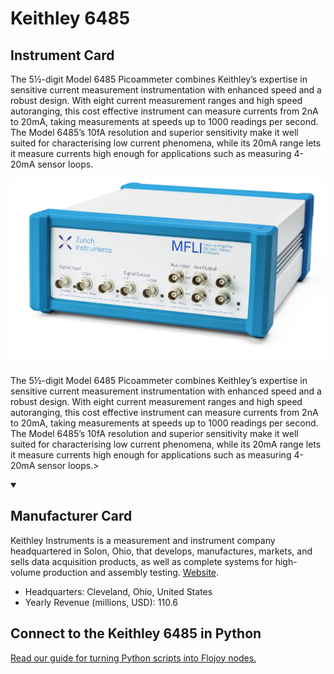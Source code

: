 
# Keithley 6485

## Instrument Card

<div className="flex">

<div>

The 5½-digit Model 6485 Picoammeter combines Keithley’s expertise in sensitive current measurement instrumentation with enhanced speed and a robust design. With eight current measurement ranges and high speed autoranging, this cost effective instrument can measure currents from 2nA to 20mA, taking measurements at speeds up to 1000 readings per second. The Model 6485’s 10fA resolution and superior sensitivity make it well suited for characterising low current phenomena, while its 20mA range lets it measure currents high enough for applications such as measuring 4-20mA sensor loops.

</div>

![](./Keithley-6485.jpg)

</div>

The 5½-digit Model 6485 Picoammeter combines Keithley’s expertise in sensitive current measurement instrumentation with enhanced speed and a robust design. With eight current measurement ranges and high speed autoranging, this cost effective instrument can measure currents from 2nA to 20mA, taking measurements at speeds up to 1000 readings per second. The Model 6485’s 10fA resolution and superior sensitivity make it well suited for characterising low current phenomena, while its 20mA range lets it measure currents high enough for applications such as measuring 4-20mA sensor loops.>

<details open>
<summary><h2>Manufacturer Card</h2></summary>

Keithley Instruments is a measurement and instrument company headquartered in Solon, Ohio, that develops, manufactures, markets, and sells data acquisition products, as well as complete systems for high-volume production and assembly testing. <a href="https://www.tek.com/en">Website</a>.

<ul>
  <li>Headquarters: Cleveland, Ohio, United States</li>
  <li>Yearly Revenue (millions, USD): 110.6</li>
</ul>
</details>

## Connect to the Keithley 6485 in Python

[Read our guide for turning Python scripts into Flojoy nodes.](https://docs.flojoy.ai/custom-nodes/creating-custom-node/)


